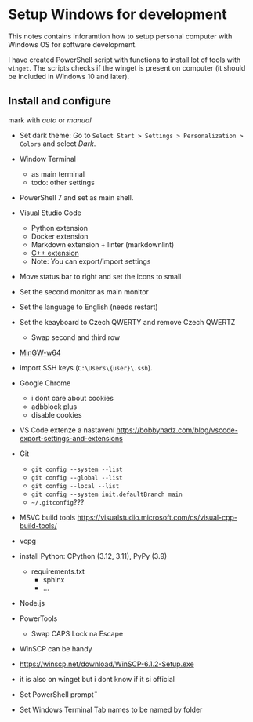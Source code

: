 # Setup Windows for development

This notes contains inforamtion how to setup personal computer with Windows OS for software development.

I have created PowerShell script with functions to install lot of tools with `winget`.
The scripts checks if the winget is present on computer (it should be included in Windows 10 and later).

## Install and configure

mark with *auto* or *manual*

- Set dark theme:
  Go to `Select Start > Settings > Personalization > Colors` and select *Dark*.
- Window Terminal
  - as main terminal
  - todo: other settings
- PowerShell 7 and set as main shell.
- Visual Studio Code
  - Python extension
  - Docker extension
  - Markdown extension + linter (markdownlint)
  - [C++ extension](https://visualstudio.microsoft.com/cs/visual-cpp-build-tools/)
  - Note: You can export/import settings
- Move status bar to right and set the icons to small
- Set the second monitor as main monitor
- Set the language to English (needs restart)
- Set the keayboard to Czech QWERTY and remove Czech QWERTZ
  - Swap second and third row
- [MinGW-w64](https://www.mingw-w64.org/)
- import SSH keys (`C:\Users\{user}\.ssh`).
- Google Chrome
  - i dont care about cookies
  - adbblock plus
  - disable cookies
- VS Code extenze a nastavení <https://bobbyhadz.com/blog/vscode-export-settings-and-extensions>
- Git
  - `git config --system --list`
  - `git config --global --list`
  - `git config --local --list`
  - `git config --system init.defaultBranch main`
  - `~/.gitconfig`???
- MSVC build tools <https://visualstudio.microsoft.com/cs/visual-cpp-build-tools/>
- vcpg
- install Python: CPython (3.12, 3.11), PyPy (3.9)
  - requirements.txt
    - sphinx
    - ...
- Node.js
- PowerTools
  - Swap CAPS Lock na Escape

- WinSCP can be handy
- <https://winscp.net/download/WinSCP-6.1.2-Setup.exe>
- it is also on winget but i dont know if it si official

- Set PowerShell prompt¨
- Set Windows Terminal Tab names to be named by folder
